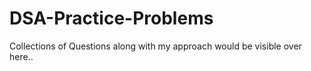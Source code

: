 # DSA-Practice-Problems
Collections of Questions along with my approach would be visible over here..

